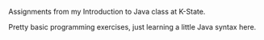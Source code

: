 Assignments from my Introduction to Java class at K-State.

Pretty basic programming exercises, just learning a little Java syntax here.
